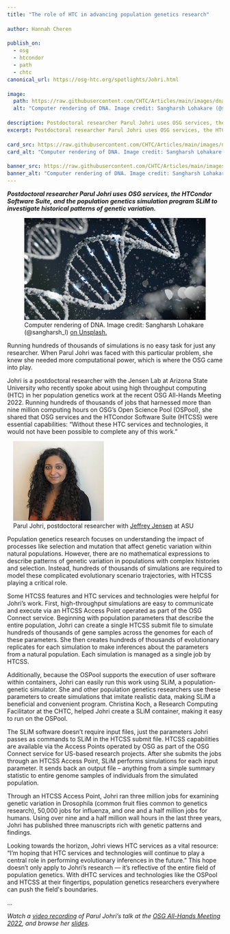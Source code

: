 ```yaml
---
title: "The role of HTC in advancing population genetics research"

author: Hannah Cheren

publish_on:
  - osg
  - htcondor
  - path
  - chtc
canonical_url: https://osg-htc.org/spotlights/Johri.html

image:
  path: https://raw.githubusercontent.com/CHTC/Articles/main/images/dna.jpeg
  alt: "Computer rendering of DNA. Image credit: Sangharsh Lohakare (@sangharsh_l) on Unsplash."
  
description: Postdoctoral researcher Parul Johri uses OSG services, the HTCondor Software Suite, and the population genetics simulation program SLiM to investigate historical patterns of genetic variation.
excerpt: Postdoctoral researcher Parul Johri uses OSG services, the HTCondor Software Suite, and the population genetics simulation program SLiM to investigate historical patterns of genetic variation.

card_src: https://raw.githubusercontent.com/CHTC/Articles/main/images/dna.jpeg
card_alt: "Computer rendering of DNA. Image credit: Sangharsh Lohakare (@sangharsh_l) on Unsplash."

banner_src: https://raw.githubusercontent.com/CHTC/Articles/main/images/dna.jpeg
banner_alt: "Computer rendering of DNA. Image credit: Sangharsh Lohakare (@sangharsh_l) on Unsplash."
---
```

  ***Postdoctoral researcher Parul Johri uses OSG services, the HTCondor Software Suite, and the population genetics simulation program SLiM to investigate historical patterns of genetic variation.***
  
  <figure>
  <img src="https://raw.githubusercontent.com/CHTC/Articles/main/images/dna.jpeg" alt="Computer rendering of DNA."/>
  <figcaption class="figure-caption">Computer rendering of DNA. Image credit: Sangharsh Lohakare (@sangharsh_l) <a href="https://unsplash.com/photos/Iy7QyzOs1bo">on Unsplash.</a><br/></figcaption>
</figure>
  
  Running hundreds of thousands of simulations is no easy task for just any researcher. When Parul Johri was faced with this particular problem, she knew she needed more computational power, which is where the OSG came into play.

  Johri is a postdoctoral researcher with the Jensen Lab at Arizona State University who recently spoke about using high throughput computing (HTC) in her population genetics work at the recent OSG All-Hands Meeting 2022. Running hundreds of thousands of jobs that harnessed more than nine million computing hours on OSG’s Open Science Pool (OSPool), she shared that OSG services and the HTCondor Software Suite (HTCSS) were essential capabilities: “Without these HTC services and technologies, it would not have been possible to complete any of this work.” 
  
  <figure class="figure float-end" style="margin-left: 1em">
  <img src='https://raw.githubusercontent.com/CHTC/Articles/main/images/Parul-Johri-headshot.jpg' class="figure-img img-fluid rounded" alt="Parul Johri, postdoctoral researcher with Jeffrey Jensen at Arizona State University">
  <figcaption class="figure-caption">Parul Johri, postdoctoral researcher with <a href="http://jjensenlab.org/">Jeffrey Jensen</a> at ASU<br/></figcaption>
</figure>

  Population genetics research focuses on understanding the impact of processes like selection and mutation that affect genetic variation within natural populations. However, there are no mathematical expressions to describe patterns of genetic variation in populations with complex histories and selection. Instead, hundreds of thousands of simulations are required to model these complicated evolutionary scenario trajectories, with HTCSS playing a critical role. 

  Some HTCSS features and HTC services and technologies were helpful for Johri’s work. First, high-throughput simulations are easy to communicate and execute via an HTCSS Access Point operated as part of the OSG Connect service. Beginning with population parameters that describe the entire population, Johri can create a single HTCSS submit file to simulate hundreds of thousands of gene samples across the genomes for each of these parameters. She then creates hundreds of thousands of evolutionary replicates for each simulation to make inferences about the parameters from a natural population. Each simulation is managed as a single job by HTCSS.

  Additionally, because the OSPool supports the execution of user software within containers, Johri can easily run this work using SLiM, a population-genetic simulator. She and other population genetics researchers use these parameters to create simulations that imitate realistic data, making SLiM a beneficial and convenient program. Christina Koch, a Research Computing Facilitator at the CHTC, helped Johri create a SLiM container, making it easy to run on the OSPool. 

  The SLiM software doesn’t require input files, just the parameters Johri passes as commands to SLiM in the HTCSS submit file. HTCSS capabilities are available via the Access Points operated by OSG as part of the OSG Connect service for US-based research projects. After she submits the jobs through an HTCSS Access Point, SLiM performs simulations for each input parameter. It sends back an output file – anything from a simple summary statistic to entire genome samples of individuals from the simulated population.

  Through an HTCSS Access Point, Johri ran three million jobs for examining genetic variation in Drosophila (common fruit flies common to genetics research), 50,000 jobs for influenza, and one and a half million jobs for humans. Using over nine and a half million wall hours in the last three years, Johri has published three manuscripts rich with genetic patterns and findings. 

  Looking towards the horizon, Johri views HTC services as a vital resource: “I’m hoping that HTC services and technologies will continue to play a central role in performing evolutionary inferences in the future.” This hope doesn’t only apply to Johri’s research –– it’s reflective of the entire field of population genetics. With dHTC services and technologies like the OSPool and HTCSS at their fingertips, population genetics researchers everywhere can push the field's boundaries.

...

  *Watch a [video recording](https://www.youtube.com/watch?v=1ntCqnu6tWk) of Parul Johri’s talk at the [OSG All-Hands Meeting 2022](https://osg-htc.org/all-hands/), and browse her [slides](https://indico.fnal.gov/event/53029/contributions/236150/attachments/152959/198372/AHM22-Day1-PJohri-OSG_March14_2022.pdf).*

  
